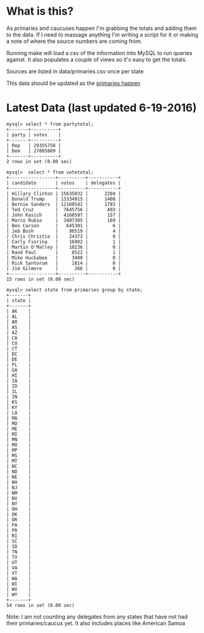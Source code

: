 What is this?
=======================================

As primaries and caucuses happen I'm grabbing the totals and adding them
to the data. If I need to massage anything I'm writing a script for it
or making a note of where the source numbers are coming from. 

Running make will load a csv of the information into MySQL to run
queries against. It also populates a couple of views so it's easy to
get the totals. 

Sources are listed in data/primaries.csv once per state

This data should be updated as the [primaries happen](http://www.uspresidentialelectionnews.com/2016-presidential-primary-schedule-calendar/)

Latest Data (last updated 6-19-2016)
======================================
```
mysql> select * from partytotal;
+-------+----------+
| party | votes    |
+-------+----------+
| Rep   | 29355758 |
| Dem   | 27805809 |
+-------+----------+
2 rows in set (0.00 sec)

mysql>  select * from votetotal;
+-----------------+----------+-----------+
| candidate       | votes    | delegates |
+-----------------+----------+-----------+
| Hillary Clinton | 15635032 |      2204 |
| Donald Trump    | 13334915 |      1408 |
| Bernie Sanders  | 12160541 |      1783 |
| Ted Cruz        |  7645756 |       493 |
| John Kasich     |  4168597 |       157 |
| Marco Rubio     |  3407305 |       169 |
| Ben Carson      |   645301 |         6 |
| Jeb Bush        |    98519 |         4 |
| Chris Christie  |    24373 |         0 |
| Carly Fiorina   |    16982 |         1 |
| Martin O'Malley |    10236 |         0 |
| Rand Paul       |     8522 |         1 |
| Mike Huckabee   |     3408 |         0 |
| Rick Santorum   |     1814 |         0 |
| Jim Gilmore     |      266 |         0 |
+-----------------+----------+-----------+
15 rows in set (0.00 sec)

mysql> select state from primaries group by state;
+-------+
| state |
+-------+
| AK    |
| AL    |
| AR    |
| AS    |
| AZ    |
| CA    |
| CO    |
| CT    |
| DC    |
| DE    |
| FL    |
| GA    |
| HI    |
| IA    |
| ID    |
| IL    |
| IN    |
| KS    |
| KY    |
| LA    |
| MA    |
| MD    |
| ME    |
| MI    |
| MN    |
| MO    |
| MP    |
| MS    |
| MT    |
| NC    |
| ND    |
| NE    |
| NH    |
| NJ    |
| NM    |
| NV    |
| NY    |
| OH    |
| OK    |
| OR    |
| PA    |
| PR    |
| RI    |
| SC    |
| SD    |
| TN    |
| TX    |
| UT    |
| VA    |
| VT    |
| WA    |
| WI    |
| WV    |
| WY    |
+-------+
54 rows in set (0.00 sec)

```

Note: I am not counting any delegates from any states that have not had 
their primaries/caucus yet. It also includes places like American Samoa
